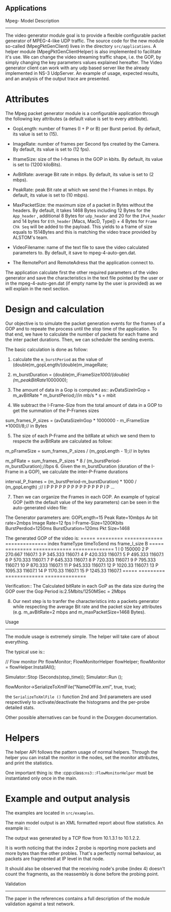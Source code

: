 Applications
------------

Mpeg- Model Description
*****************

The video generator module goal is to provide a flexible configurable packet generator of MPEG-4-like UDP traffic. The source code for the new module so-called (MpegPktGenClient) lives in the directory ``src/applications``. A helper module (MpegPktGenClientHelper) is also implemented to facilitate it's use. We can change the video streaming traffic shape, i.e. the GOP, by simply changing the key parameters values explained hereafter. The Video generator client can work with any udp based server like the already implemented in NS-3 UdpServer. An example of usage, expected results, and an analysis of the output trace are presented. 

Attributes
==========

The Mpeg packet generator module is a configurable application through the following key attributes (a default value is set to every attribute).

* GopLength: number of frames (I + P or B) per Burst period. By default, its value is set to (15).

* ImageRate: number of frames per Second fps created by the Camera. By default, its value is set to (12 fps).

* IframeSize: size of the I-frames in the GOP in kbits. By default, its value is set to (1200 kiloBits).

* AvBitRate: average Bit rate in mbps. By default, its value is set to (2 mbps).

* PeakRate: peak Bit rate at which we send the I-Frames in mbps. By default, its value is set to (10 mbps).

* MaxPacketSize: the maximum size of a packet in Bytes without the headers. By default, it takes 1468 Bytes including 12 Bytes for the ``App_header`` , additional 8 Bytes for ``udp_header`` and  20 for the ``IPv4_header`` and 14 bytes for ``Eth_header`` [Macs, MacD, Type]) + 4 Bytes for ``Frame Chk Seq`` will be added to the payload. This yields to a frame of size equals to 1514Bytes and this is matching the video trace provided by ALSTOM's team.

* VideoFilename: name of the text file to save the video calculated parameters to. By default, it save to mpeg-4-auto-gen.dat.

* The RemotePort and RemoteAdress that the application connect to.

The application calculate first the other required parameters of the video generator and save the characteristics in the text file pointed by the user or in the mpeg-4-auto-gen.dat (if empty name by the user is provided) as we will explain in the next section.

Design and calculation
======================
Our objective is to simulate the packet generation events for the frames of a GOP and to repeate the process until the stop time of the application. To that end, we have to calculate the number of packets for each frame and the inter packet durations. Then, we can scheduler the sending events.

The basic calculation is done as follow:
1. calculate the ``m_burstPeriod`` as the value of (double)m_gopLength/(double)m_imageRate;

2. m_burstDuration = (double)m_iFrameSize*1000/(double)(m_peakBitRate*1000000);

3. The amount of data in a Gop is computed as::
	avDataSizeInGop = m_avBitRate * m_burstPeriod;//in  mb/s * s = mbit

4. We subtract the I-Frame-Size from the total amount of data in a GOP to get the summation of the P-Frames sizes

sum_frames_P_sizes = (avDataSizeInGop * 1000000 - m_iFrameSize *1000)/8;// in Bytes

5. The size of each P-Frame and the bitRate at which we send them to respecte the avBitRate are calculated as follow:

m_pFrameSize = sum_frames_P_sizes / (m_gopLength - 1);// in bytes

m_pFRate = sum_frames_P_sizes * 8 / (m_burstPeriod-m_burstDuration);//bps
6. Given the m_burstDuration (duration of the I-Frame in a GOP), we calculate the inter-P-Frame durations

interval_P_frames = (m_burstPeriod-m_burstDuration) * 1000 / (m_gopLength) ;// I   P P P P P P P P P P P P P P I   P ...

7. Then we can organize the Frames in each GOP. An example of typical GOP (with the default value of the key parameters) can be seen in the auto-generated video file:

The Generator parameters are: GOPLength=15	 Peak Rate=10mbps 	Av bit rate=2mbps	 Image Rate=12 fps	 I-Frame-Size=1200Kbits 	BurstPerdiod=1250ms	BurstDuration=120ms	Pkt Size=1468 

The generated GOP of the video is: 
=====       =========       =============    ==============
index	      frameType	      timeToSend ms    frame_I_size B 
=====       =========       =============    ==============
1	              I             		  0	            	150000 
2		P		270.667		11607.1 
3		P		345.333		11607.1 
4		P		420.333		11607.1 
5		P		495.333		11607.1 
6		P		570.333		11607.1 
7		P		645.333		11607.1 
8		P		720.333		11607.1 
9		P		795.333		11607.1 
10		P		870.333		11607.1 
11		P		945.333		11607.1 
12		P		1020.33		11607.1 
13		P		1095.33		11607.1 
14		P		1170.33		11607.1 
15		P		1245.33		11607.1
=====       =========       =============    ==============      

Verification:: The Calculated bitRate in each GoP as the data size during the GOP over the Gop Period is:2.5Mbits/1250MSec = 2Mbps

8. Our next step is to tranfer the characteristics into a packets generator while respecting the average Bit rate and the packet size key attributes (e.g. m_avBitRate=2 mbps and m_maxPacketSize=1468 Bytes).

Usage 
*****

The module usage is extremely simple. The helper will take care of about everything.

The typical use is::

  // Flow monitor
  Ptr<FlowMonitor> flowMonitor;
  FlowMonitorHelper flowHelper;
  flowMonitor = flowHelper.InstallAll();

  Simulator::Stop (Seconds(stop_time));
  Simulator::Run ();

  flowMonitor->SerializeToXmlFile("NameOfFile.xml", true, true);

the ``SerializeToXmlFile ()`` function 2nd and 3rd parameters are used respectively to
activate/deactivate the histograms and the per-probe detailed stats.

Other possible alternatives can be found in the Doxygen documentation.


Helpers
=======

The helper API follows the pattern usage of normal helpers.
Through the helper you can install the monitor in the nodes, set the monitor attributes, and 
print the statistics.

One important thing is: the :cpp:class:`ns3::FlowMonitorHelper` must be instantiated only
once in the main. 

Example and output analysis
===========================
The examples are located in `src/examples`.

The main model output is an XML formatted report about flow statistics. An example is::


The output was generated by a TCP flow from 10.1.3.1 to 10.1.2.2.

It is worth noticing that the index 2 probe is reporting more packets and more bytes than the other probles. 
That's a perfectly normal behaviour, as packets are fragmented at IP level in that node.

It should also be observed that the receiving node's probe (index 4) doesn't count the fragments, as the 
reassembly is done before the probing point.


Validation
**********

The paper in the references contains a full description of the module validation against
a test network.
